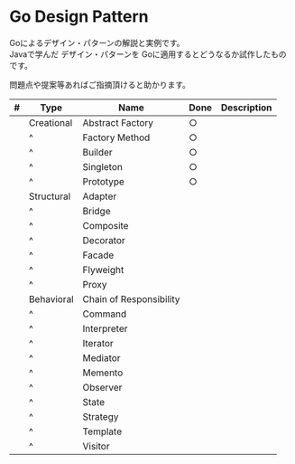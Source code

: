 # Go Design Pattern

Goによるデザイン・パターンの解説と実例です。  
Javaで学んだ デザイン・パターンを Goに適用するとどうなるか試作したものです。  

問題点や提案等あればご指摘頂けると助かります。

| # | Type | Name | Done | Description |
| --- | --- | --- | --- | --- |
| | Creational | Abstract Factory | ○ | |
| | ^ | Factory Method | ○ | |
| | ^ | Builder | ○ | |
| | ^ | Singleton | ○ | |
| | ^ | Prototype | ○ | |
| | Structural |Adapter | | |
| | ^ | Bridge  | | |
| | ^ | Composite| | |
| | ^ | Decorator | | |
| | ^ | Facade | | |
| | ^ | Flyweight | | |
| | ^ | Proxy | | |
| | Behavioral | Chain of Responsibility  | | |
| | ^ | Command| | |
| | ^ | Interpreter| | |
| | ^ | Iterator | | |
| | ^ | Mediator | | |
| | ^ | Memento | | |
| | ^ | Observer | | |
| | ^ | State | | |
| | ^ | Strategy | | |
| | ^ | Template | | |
| | ^ | Visitor | | |

